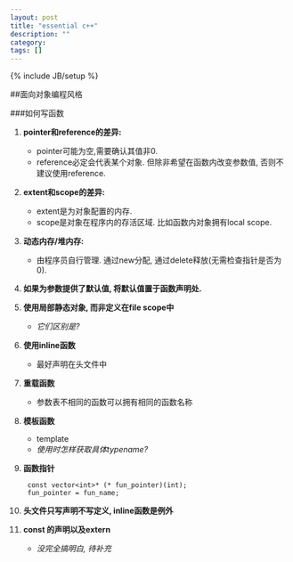 ```yaml
---
layout: post
title: "essential c++"
description: ""
category: 
tags: []
---
```

{% include JB/setup %}

##面向对象编程风格

###如何写函数

1. **pointer和reference的差异:**

	* pointer可能为空,需要确认其值非0.
	*  reference必定会代表某个对象. 但除非希望在函数内改变参数值, 否则不建议使用reference.
	
2. **extent和scope的差异:**

	*  extent是为对象配置的内存.
	*  scope是对象在程序内的存活区域. 比如函数内对象拥有local scope.

3. **动态内存/堆内存:**

	*  由程序员自行管理. 通过new分配, 通过delete释放(无需检查指针是否为0).

4. **如果为参数提供了默认值, 将默认值置于函数声明处.**

5. **使用局部静态对象, 而非定义在file scope中**

	*  *它们区别是?*

6. **使用inline函数**

	*  最好声明在头文件中

7. **重载函数**

	*  参数表不相同的函数可以拥有相同的函数名称

8. **模板函数**

	*  template <typename elemType>
	*  *使用时怎样获取具体typename?*

9. **函数指针**

		const vector<int>* (* fun_pointer)(int);
		fun_pointer = fun_name;
	   
10. **头文件只写声明不写定义, inline函数是例外**

11. **const 的声明以及extern**
	*  *没完全搞明白, 待补充*
	
